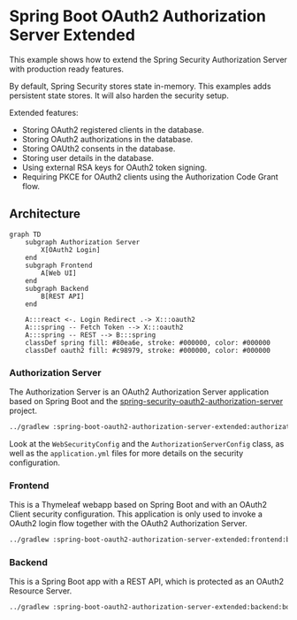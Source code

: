 # Spring Boot OAuth2 Authorization Server Extended

This example shows how to extend the Spring Security Authorization Server with production ready features.

By default, Spring Security stores state in-memory. This examples adds persistent state stores. It will also
harden the security setup.

Extended features:
* Storing OAuth2 registered clients in the database.
* Storing OAuth2 authorizations in the database.
* Storing OAUth2 consents in the database.
* Storing user details in the database.
* Using external RSA keys for OAuth2 token signing.
* Requiring PKCE for OAuth2 clients using the Authorization Code Grant flow.

## Architecture

```mermaid
graph TD
    subgraph Authorization Server
        X[OAuth2 Login]
    end
    subgraph Frontend
        A[Web UI]
    end
    subgraph Backend
        B[REST API]
    end

    A:::react <-. Login Redirect .-> X:::oauth2
    A:::spring -- Fetch Token --> X:::oauth2
    A:::spring -- REST --> B:::spring
    classDef spring fill: #80ea6e, stroke: #000000, color: #000000
    classDef oauth2 fill: #c98979, stroke: #000000, color: #000000
```

### Authorization Server
The Authorization Server is an OAuth2 Authorization Server application based on Spring Boot and the
[spring-security-oauth2-authorization-server](https://spring.io/projects/spring-authorization-server) project.

```bash
../gradlew :spring-boot-oauth2-authorization-server-extended:authorization-server:bootRun
```

Look at the `WebSecurityConfig` and the `AuthorizationServerConfig` class, as well as the `application.yml` files for
more details on the security configuration.

### Frontend
This is a Thymeleaf webapp based on Spring Boot and with an OAuth2 Client security configuration. This application
is only used to invoke a OAuth2 login flow together with the OAuth2 Authorization Server.

```bash
../gradlew :spring-boot-oauth2-authorization-server-extended:frontend:bootRun
```

### Backend
This is a Spring Boot app with a REST API, which is protected as an OAuth2 Resource Server.

```bash
../gradlew :spring-boot-oauth2-authorization-server-extended:backend:bootRun
```
